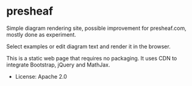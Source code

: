 # presheaf
Simple diagram rendering site, possible improvement for presheaf.com, mostly done as experiment.

Select examples or edit diagram text and render it in the browser.

This is a static web page that requires no packaging. It uses CDN to integrate Bootstrap, jQuery and MathJax.

* License: Apache 2.0

